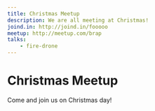 ```yaml
---
title: Christmas Meetup
description: We are all meeting at Christmas!
joind.in: http://joind.in/fooooo
meetup: http://meetup.com/brap
talks:
    - fire-drone
---
```


# Christmas Meetup

Come and join us on Christmas day!
